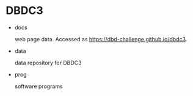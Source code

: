 # DBDC3

* docs

  web page data. Accessed as https://dbd-challenge.github.io/dbdc3.

* data

  data repository for DBDC3

* prog

  software programs

